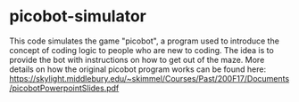# picobot-simulator

This code simulates the game "picobot", a program used to introduce the concept of coding logic to people who are new to coding. The idea is to provide the bot with instructions on how to get out of the maze. More details on how the original picobot program works can be found here: https://skylight.middlebury.edu/~skimmel/Courses/Past/200F17/Documents/picobotPowerpointSlides.pdf
